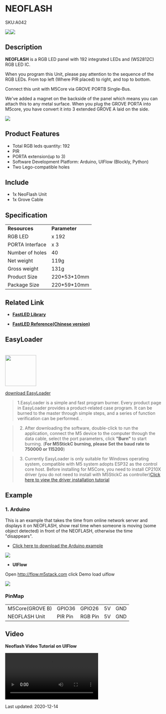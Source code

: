 # NEOFLASH

<el-tag effect="plain">SKU:A042</el-tag>

<div class="product_pic"><img src="assets/img/product_pics/unit/neoflash/unit_neoflash_01.webp"><img src="assets/img/product_pics/unit/unit_neoflash_02.webp"></div>

## Description

**NEOFLASH** is a RGB LED panel with 192 integrated LEDs and (WS2812C) RGB LED IC.

When you program this Unit, please pay attention to the sequence of the RGB LEDs. From top left (Where PIR placed) to right, and top to bottom.

Connect this unit with M5Core via GROVE PORTB Single-Bus.

We've added a magnet on the backside of the panel which means you can attach this to any metal surface.
When you plug the GROVE PORTA into M5core, you have convert it into 3 extended GROVE A laid on the side.

<img src="assets/img/product_pics/unit/unit_neoflash_03.webp">

## Product Features

- Total RGB leds quantity: 192
- PIR
- PORTA extension(up to 3)
- Software Development Platform: Arduino, UIFlow (Blockly, Python)
- Two Lego-compatible holes

## Include

- 1x NeoFlash Unit
- 1x Grove Cable

## Specification

<table>
   <tr style="font-weight:bold">
      <td>Resources</td>
      <td>Parameter</td>
   </tr>
   <tr>
      <td>RGB LED</td>
      <td>x 192</td>
   </tr>
   <tr>
      <td>PORTA Interface</td>
      <td>x 3</td>
   </tr>
   <tr>
      <td>Number of holes</td>
      <td>40</td>
   </tr>
   <tr>
      <td>Net weight</td>
      <td>119g</td>
   </tr>
   <tr>
      <td>Gross weight</td>
      <td>131g</td>
   </tr>
   <tr>
      <td>Product Size</td>
      <td>220*53*10mm</td>
   </tr>   
   <tr>
      <td>Package Size</td>
      <td>220*59*10mm</td>
   </tr>
</table>

## Related Link

- **[FastLED Library](https://github.com/FastLED/FastLED/wiki/Overview)**

- **[FastLED Reference(Chinese version)](http://www.taichi-maker.com/homepage/reference-index/arduino-library-index/fastled-library/)**

## EasyLoader

<img src="https://m5stack.oss-cn-shenzhen.aliyuncs.com/image/EasyLoader_logo.webp" width="100px" style="margin-top:20px">

<a href="https://m5stack.oss-cn-shenzhen.aliyuncs.com/EasyLoader/Unit/EasyLoader_NEOFLASH.exe"><el-button type="primary">download EasyLoader</el-button></a>

>1.EasyLoader is a simple and fast program burner. Every product page in EasyLoader provides a product-related case program. It can be burned to the master through simple steps, and a series of function verification can be performed. .

>2. After downloading the software, double-click to run the application, connect the M5 device to the computer through the data cable, select the port parameters, click **"Burn"** to start burning. (**For M5StickC burning, please Set the baud rate to 750000 or 115200**)

>3. Currently EasyLoader is only suitable for Windows operating system, compatible with M5 system adopts ESP32 as the control core host. Before installing for M5Core, you need to install CP210X driver (you do not need to install with M5StickC as controller)[Click here to view the driver installation tutorial](en/related_documents/M5Burner#install-usb-driver)


## Example

### 1. Arduino

This is an example that takes the time from online network server and displays it on NEOFLASH, show real time when someone is moving (some object detected) in front of the NEOFLASH, otherwise the time "disappears".

- [Click here to download the Arduino example](https://github.com/m5stack/M5Stack/tree/master/examples/Unit/NEOFLASH_SK6812_PIR)

<img src="assets/img/product_pics/unit/unit_example/NEOFLASH/example_unit_neoflash_01.webp">

- **UIFlow**

Open http://flow.m5stack.com click Demo load uiflow

<img src="assets/img/product_pics/unit/neoflash.webp">

### PinMap

<table>
<tr><td>M5Core(GROVE B)</td><td>GPIO36</td><td>GPIO26</td><td>5V</td><td>GND</td></tr>
 <tr><td>NEOFLASH Unit</td><td>PIR Pin</td><td>RGB Pin</td><td>5V</td><td>GND</td></tr>
</table>

## Video

**Neoflash Video Tutorial on UIFlow**

<video class="video_size" controls>
    <source src="https://m5stack.oss-cn-shenzhen.aliyuncs.com/video/%E6%95%99%E7%A8%8B/NeoFlash/E1%20-%20Neoflash%20%E4%BE%8B%E7%A8%8B%EF%BC%88UIFlow%20Tutorials%202%EF%BC%89.mp4" type="video/mp4">
</video>

<el-divider content-position="right">Last updated: 2020-12-14</el-divider>

<script>

   var purchase_link = 'https://m5stack.com/collections/m5-unit/products/neoflash-acrylic-light-board';

   anchor_search(purchase_link);
   scrollFunc();

</script>
